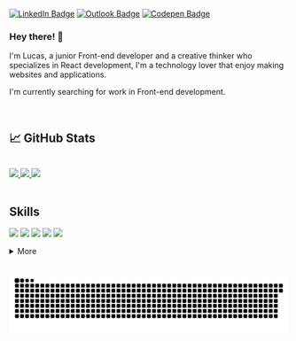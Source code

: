 [![LinkedIn Badge](https://img.shields.io/badge/LinkedIn-0077B5?style=for-the-badge&logo=linkedin&logoColor=white)](https://www.linkedin.com/in/lucas-figueiredo-007-/)
[![Outlook Badge](https://img.shields.io/badge/Microsoft_Outlook-0078D4?style=for-the-badge&logo=microsoft-outlook&logoColor=white)](lucasborges_06@hotmail.com)
[![Codepen Badge](https://img.shields.io/badge/Codepen-000000?style=for-the-badge&logo=codepen&logoColor=white)](https://codepen.io/lucasbf7)

### Hey there! 👋

I'm Lucas, a junior Front-end developer and a creative thinker who specializes in React development, I'm a technology lover that enjoy making websites and applications.

I'm currently searching for work in Front-end development.

<br>

## &#x1f4c8; GitHub Stats

<br>

<div>
  <a href="https://github.com/lucasbf7">
    <img height="180em" src="https://github-readme-stats-git-masterrstaa-rickstaa.vercel.app/api?username=lucasbf7&theme=radical"/>
  </a>
  
  <a href="https://github.com/lucasbf7">
    <img height="180em" src="https://github-readme-stats.vercel.app/api/top-langs/?username=lucasbf7&layout=compact&langs_count=7&theme=radical"/>
  </a>
  
  <a href="https://github.com/lucasbf7">
    <img height="180em" src="https://github-readme-streak-stats.herokuapp.com/?user=lucasbf7&theme=radical"/>
  </a>
</div>

<br>

## Skills

![](https://img.shields.io/badge/React-20232A?style=for-the-badge&logo=react&logoColor=61DAF)
![](https://img.shields.io/badge/Redux-593D88?style=for-the-badge&logo=redux&logoColor=white)
![](https://img.shields.io/badge/JavaScript-323330?style=for-the-badge&logo=javascript&logoColor=F7DF1E)
![](https://img.shields.io/badge/TypeScript-007ACC?style=for-the-badge&logo=typescript&logoColor=white)
![](https://img.shields.io/badge/CSS3-1572B6?style=for-the-badge&logo=css3&logoColor=white)

<details>
  <summary>More</summary>
  <br>
  
  ![](https://img.shields.io/badge/React_Router-CA4245?style=for-the-badge&logo=react-router&logoColor=white)
  ![](https://img.shields.io/badge/Vue.js-35495E?style=for-the-badge&logo=vuedotjs&logoColor=4FC08D)
  ![](https://img.shields.io/badge/Node.js-339933?style=for-the-badge&logo=nodedotjs&logoColor=white)
  ![](https://img.shields.io/badge/MongoDB-4EA94B?style=for-the-badge&logo=mongodb&logoColor=white)
  ![](https://img.shields.io/badge/Express.js-000000?style=for-the-badge&logo=express&logoColor=white)
  ![](https://img.shields.io/badge/Vite-B73BFE?style=for-the-badge&logo=vite&logoColor=FFD62E)
  ![](https://img.shields.io/badge/jQuery-0769AD?style=for-the-badge&logo=jquery&logoColor=white)
  ![](https://img.shields.io/badge/Docker-2CA5E0?style=for-the-badge&logo=docker&logoColor=white)  
  ![](https://img.shields.io/badge/Insomnia-5849be?style=for-the-badge&logo=Insomnia&logoColor=white)
  ![](https://img.shields.io/badge/next.js-000000?style=for-the-badge&logo=nextdotjs&logoColor=white) 
  
  <br>
  
  ![](https://img.shields.io/badge/Tailwind_CSS-38B2AC?style=for-the-badge&logo=tailwind-css&logoColor=white)
  ![](https://img.shields.io/badge/Vuetify-1867C0?style=for-the-badge&logo=vuetify&logoColor=white)
  ![](https://img.shields.io/badge/Bootstrap-563D7C?style=for-the-badge&logo=bootstrap&logoColor=white)
  ![](https://img.shields.io/badge/Sass-CC6699?style=for-the-badge&logo=sass&logoColor=white)
  ![](https://img.shields.io/badge/Material%20UI-007FFF?style=for-the-badge&logo=mui&logoColor=white)
  ![](https://img.shields.io/badge/Figma-F24E1E?style=for-the-badge&logo=figma&logoColor=white)
  
  <br>
  
  ![](https://img.shields.io/badge/React_Native-20232A?style=for-the-badge&logo=react&logoColor=61DAFB)
  
  <br>
  
  ![](https://img.shields.io/badge/Python-FFD43B?style=for-the-badge&logo=python&logoColor=blu)
  ![](https://img.shields.io/badge/Numpy-777BB4?style=for-the-badge&logo=numpy&logoColor=white)
  ![](https://img.shields.io/badge/Pandas-2C2D72?style=for-the-badge&logo=pandas&logoColor=white)

</details>

<br>

<div>

 ![Snake animation](https://github.com/lucasbf7/lucasbf7/blob/output/github-contribution-grid-snake.svg)  
  
</div>
